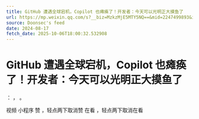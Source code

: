 ```yaml
---
title: GitHub 遭遇全球宕机，Copilot 也瘫痪了！开发者：今天可以光明正大摸鱼了
url: https://mp.weixin.qq.com/s?__biz=MzkzMjE5MTY5NQ==&mid=2247499893&idx=1&sn=c7cef387deb7e3b0440c56e1c1b87155
source: Doonsec's feed
date: 2024-08-17
fetch_date: 2025-10-06T18:00:32.532908
---
```


# GitHub 遭遇全球宕机，Copilot 也瘫痪了！开发者：今天可以光明正大摸鱼了

：
，
。

视频
小程序
赞
，轻点两下取消赞
在看
，轻点两下取消在看
